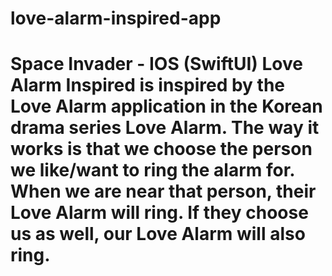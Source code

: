 # love-alarm-inspired-app
# Space Invader - IOS (SwiftUI)  Love Alarm Inspired is inspired by the Love Alarm application in the Korean drama series Love Alarm. The way it works is that we choose the person we like/want to ring the alarm for. When we are near that person, their Love Alarm will ring. If they choose us as well, our Love Alarm will also ring.

